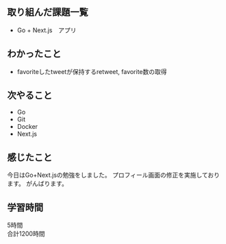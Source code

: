 ## 取り組んだ課題一覧
- Go + Next.js　アプリ

## わかったこと
- favoriteしたtweetが保持するretweet, favorite数の取得

## 次やること
- Go
- Git
- Docker
- Next.js

## 感じたこと
今日はGo+Next.jsの勉強をしました。
プロフィール画面の修正を実施しております。
がんばります。


## 学習時間
5時間<br />
合計1200時間
